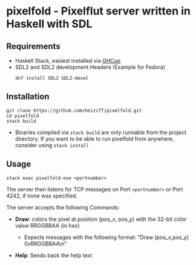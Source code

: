 # pixelfold - Pixelflut server written in Haskell with SDL

Requirements
------------
- Haskell Stack, easiest installed via [GHCup](https://www.haskell.org/ghcup/)
- SDL2 and SDL2 development Headers (Example for Fedora)
    ```
    dnf install SDL2 SDL2-devel
    ```

Installation
------------
    git clone https://github.com/heiziff/pixelfold.git
    cd pixelfold
    stack build

- Binaries compiled via `stack build` are only runnable from the project directory. If you want to be able to run pixelfold from anywhere, consider using `stack install`

Usage
-----

    stack exec pixelfold-exe <portnumber>


The server then listens for TCP messages on Port `<portnumber>` or Port 4242, if none was specified.


The server accepts the following Commands:
- __Draw__: colors the pixel at position (pos_x, pos_y) with the 32-bit color value RRGGBBAA (in hex)

    - Expects messages with the following format: "Draw (pos_x,pos_y) 0xRRGGBBAA\n"

- __Help__: Sends back the help text
